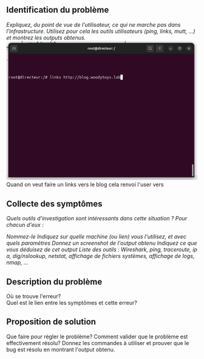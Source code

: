 ## Identification du problème
*Expliquez, du point de vue de l'utilisateur, ce qui ne marche pas dans l'infrastructure.  Utilisez pour cela les outils utilisateurs (ping, links, mutt, ...) et montrez les outputs obtenus.*
![1.png](img%2F1.png)
Quand on veut faire un links vers le blog cela renvoi l'user vers

## Collecte des symptômes
*Quels outils d'investigation sont intéressants dans cette situation ? Pour chacun d'eux :*

*Nommez-le
Indiquez sur quelle machine (ou lien) vous l'utilisez, et avec quels paramètres 
Donnez un screenshot de l'output obtenu 
Indiquez ce que vous déduisez de cet output
Liste des outils : Wireshark, ping, traceroute, ip a, dig/nslookup, netstat, affichage de fichiers systèmes, affichage de logs, nmap, ...*

## Description du problème 
Où se trouve l'erreur?   
Quel est le lien entre les symptômes et cette erreur? 
## Proposition de solution 
Que faire pour régler le problème? 
Comment valider que le problème est effectivement résolu? Donnez les commandes à utiliser et prouver que le bug est résolu en montrant l'output obtenu. 
